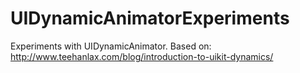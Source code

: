 # UIDynamicAnimatorExperiments
Experiments with UIDynamicAnimator. Based on:
http://www.teehanlax.com/blog/introduction-to-uikit-dynamics/
